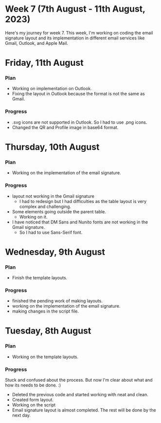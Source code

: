 # Week 7 (7th August - 11th August, 2023)
Here's my journey for week 7. This week, I'm working on coding the email signature layout and its implementation in different email services like Gmail, Outlook, and Apple Mail.

# Friday, 11th August
<h3>Plan</h3>

* Working on implementation on Outlook.
* Fixing the layout in Outlook because the format is not the same as Gmail.

<h3>Progress</h3>

* .svg icons are not supported in Outlook. So I had to use .png icons.
* Changed the QR and Profile image in base64 format.


# Thursday, 10th August
<h3>Plan</h3>

* Working on the implementation of the email signature.

<h3>Progress</h3>

* layout not working in the Gmail signature 
  * I had to redesign but I had difficulties as the table layout is very complex and challenging.
* Some elements going outside the parent table.
  * Working on it.
* I have noticed that DM Sans and Nunito fonts are not working in the Gmail signature.
  * So I had to use Sans-Serif font.

# Wednesday, 9th August
<h3>Plan</h3>

* Finish the template layouts.
  
<h3>Progress</h3>

* finished the pending work of making layouts.
* working on the implementation of the email signature.
* making changes in the script file.

# Tuesday, 8th August

<h3>Plan</h3>

* Working on the template layouts.

<h3>Progress</h3>

Stuck and confused about the process. But now I'm clear about what and how its needs to be done. :)
* Deleted the previous code and started working with neat and clean.
* Created form layout.
* Working on the script
* Email signature layout is almost completed. The rest will be done by the next day.
